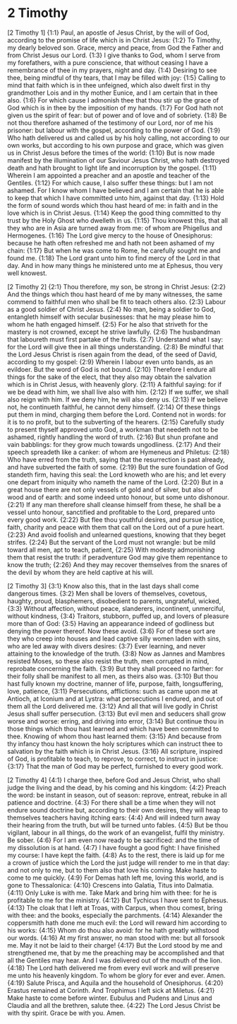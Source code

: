 # 2 Timothy

[2 Timothy 1]
{1:1} Paul, an apostle of Jesus Christ, by the will of God, according to the promise of life which is in Christ Jesus:
{1:2} To Timothy, my dearly beloved son. Grace, mercy and peace, from God the Father and from Christ Jesus our Lord.
{1:3} I give thanks to God, whom I serve from my forefathers, with a pure conscience, that without ceasing I have a remembrance of thee in my prayers, night and day.
{1:4} Desiring to see thee, being mindful of thy tears, that I may be filled with joy:
{1:5} Calling to mind that faith which is in thee unfeigned, which also dwelt first in thy grandmother Lois and in thy mother Eunice, and I am certain that in thee also.
{1:6} For which cause I admonish thee that thou stir up the grace of God which is in thee by the imposition of my hands.
{1:7} For God hath not given us the spirit of fear: but of power and of love and of sobriety.
{1:8} Be not thou therefore ashamed of the testimony of our Lord, nor of me his prisoner: but labour with the gospel, according to the power of God.
{1:9} Who hath delivered us and called us by his holy calling, not according to our own works, but according to his own purpose and grace, which was given us in Christ Jesus before the times of the world:
{1:10} But is now made manifest by the illumination of our Saviour Jesus Christ, who hath destroyed death and hath brought to light life and incorruption by the gospel.
{1:11} Wherein I am appointed a preacher and an apostle and teacher of the Gentiles.
{1:12} For which cause, I also suffer these things: but I am not ashamed. For I know whom I have believed and I am certain that he is able to keep that which I have committed unto him, against that day.
{1:13} Hold the form of sound words which thou hast heard of me: in faith and in the love which is in Christ Jesus.
{1:14} Keep the good thing committed to thy trust by the Holy Ghost who dwelleth in us.
{1:15} Thou knowest this, that all they who are in Asia are turned away from me: of whom are Phigellus and Hermogenes.
{1:16} The Lord give mercy to the house of Onesiphorus: because he hath often refreshed me and hath not been ashamed of my chain:
{1:17} But when he was come to Rome, he carefully sought me and found me.
{1:18} The Lord grant unto him to find mercy of the Lord in that day. And in how many things he ministered unto me at Ephesus, thou very well knowest.

[2 Timothy 2]
{2:1} Thou therefore, my son, be strong in Christ Jesus:
{2:2} And the things which thou hast heard of me by many witnesses, the same commend to faithful men who shall be fit to teach others also.
{2:3} Labour as a good soldier of Christ Jesus.
{2:4} No man, being a soldier to God, entangleth himself with secular businesses: that he may please him to whom he hath engaged himself.
{2:5} For he also that striveth for the mastery is not crowned, except he strive lawfully.
{2:6} The husbandman that laboureth must first partake of the fruits.
{2:7} Understand what I say: for the Lord will give thee in all things understanding.
{2:8} Be mindful that the Lord Jesus Christ is risen again from the dead, of the seed of David, according to my gospel:
{2:9} Wherein I labour even unto bands, as an evildoer. But the word of God is not bound.
{2:10} Therefore I endure all things for the sake of the elect, that they also may obtain the salvation which is in Christ Jesus, with heavenly glory.
{2:11} A faithful saying: for if we be dead with him, we shall live also with him.
{2:12} If we suffer, we shall also reign with him. If we deny him, he will also deny us.
{2:13} If we believe not, he continueth faithful, he cannot deny himself.
{2:14} Of these things put them in mind, charging them before the Lord. Contend not in words: for it is to no profit, but to the subverting of the hearers.
{2:15} Carefully study to present thyself approved unto God, a workman that needeth not to be ashamed, rightly handling the word of truth.
{2:16} But shun profane and vain babblings: for they grow much towards ungodliness.
{2:17} And their speech spreadeth like a canker: of whom are Hymeneus and Philetus:
{2:18} Who have erred from the truth, saying that the resurrection is past already, and have subverted the faith of some.
{2:19} But the sure foundation of God standeth firm, having this seal: the Lord knoweth who are his; and let every one depart from iniquity who nameth the name of the Lord.
{2:20} But in a great house there are not only vessels of gold and of silver, but also of wood and of earth: and some indeed unto honour, but some unto dishonour.
{2:21} If any man therefore shall cleanse himself from these, he shall be a vessel unto honour, sanctified and profitable to the Lord, prepared unto every good work.
{2:22} But flee thou youthful desires, and pursue justice, faith, charity and peace with them that call on the Lord out of a pure heart.
{2:23} And avoid foolish and unlearned questions, knowing that they beget strifes.
{2:24} But the servant of the Lord must not wrangle: but be mild toward all men, apt to teach, patient,
{2:25} With modesty admonishing them that resist the truth: if peradventure God may give them repentance to know the truth;
{2:26} And they may recover themselves from the snares of the devil by whom they are held captive at his will.

[2 Timothy 3]
{3:1} Know also this, that in the last days shall come dangerous times.
{3:2} Men shall be lovers of themselves, covetous, haughty, proud, blasphemers, disobedient to parents, ungrateful, wicked,
{3:3} Without affection, without peace, slanderers, incontinent, unmerciful, without kindness,
{3:4} Traitors, stubborn, puffed up, and lovers of pleasure more than of God:
{3:5} Having an appearance indeed of godliness but denying the power thereof. Now these avoid.
{3:6} For of these sort are they who creep into houses and lead captive silly women laden with sins, who are led away with divers desires:
{3:7} Ever learning, and never attaining to the knowledge of the truth.
{3:8} Now as Jannes and Mambres resisted Moses, so these also resist the truth, men corrupted in mind, reprobate concerning the faith.
{3:9} But they shall proceed no farther: for their folly shall be manifest to all men, as theirs also was.
{3:10} But thou hast fully known my doctrine, manner of life, purpose, faith, longsuffering, love, patience,
{3:11} Persecutions, afflictions: such as came upon me at Antioch, at Iconium and at Lystra: what persecutions I endured, and out of them all the Lord delivered me.
{3:12} And all that will live godly in Christ Jesus shall suffer persecution.
{3:13} But evil men and seducers shall grow worse and worse: erring, and driving into error,
{3:14} But continue thou in those things which thou hast learned and which have been committed to thee. Knowing of whom thou hast learned them:
{3:15} And because from thy infancy thou hast known the holy scriptures which can instruct thee to salvation by the faith which is in Christ Jesus.
{3:16} All scripture, inspired of God, is profitable to teach, to reprove, to correct, to instruct in justice:
{3:17} That the man of God may be perfect, furnished to every good work.

[2 Timothy 4]
{4:1} I charge thee, before God and Jesus Christ, who shall judge the living and the dead, by his coming and his kingdom:
{4:2} Preach the word: be instant in season, out of season: reprove, entreat, rebuke in all patience and doctrine.
{4:3} For there shall be a time when they will not endure sound doctrine but, according to their own desires, they will heap to themselves teachers having itching ears:
{4:4} And will indeed turn away their hearing from the truth, but will be turned unto fables.
{4:5} But be thou vigilant, labour in all things, do the work of an evangelist, fulfil thy ministry. Be sober.
{4:6} For I am even now ready to be sacrificed: and the time of my dissolution is at hand.
{4:7} I have fought a good fight: I have finished my course: I have kept the faith.
{4:8} As to the rest, there is laid up for me a crown of justice which the Lord the just judge will render to me in that day: and not only to me, but to them also that love his coming. Make haste to come to me quickly.
{4:9} For Demas hath left me, loving this world, and is gone to Thessalonica:
{4:10} Crescens into Galatia, Titus into Dalmatia.
{4:11} Only Luke is with me. Take Mark and bring him with thee: for he is profitable to me for the ministry.
{4:12} But Tychicus I have sent to Ephesus.
{4:13} The cloak that I left at Troas, with Carpus, when thou comest, bring with thee: and the books, especially the parchments.
{4:14} Alexander the coppersmith hath done me much evil: the Lord will reward him according to his works:
{4:15} Whom do thou also avoid: for he hath greatly withstood our words.
{4:16} At my first answer, no man stood with me: but all forsook me. May it not be laid to their charge!
{4:17} But the Lord stood by me and strengthened me, that by me the preaching may be accomplished and that all the Gentiles may hear. And I was delivered out of the mouth of the lion.
{4:18} The Lord hath delivered me from every evil work and will preserve me unto his heavenly kingdom. To whom be glory for ever and ever. Amen.
{4:19} Salute Prisca, and Aquila and the household of Onesiphorus.
{4:20} Erastus remained at Corinth. And Trophimus I left sick at Miletus.
{4:21} Make haste to come before winter. Eubulus and Pudens and Linus and Claudia and all the brethren, salute thee.
{4:22} The Lord Jesus Christ be with thy spirit. Grace be with you. Amen.